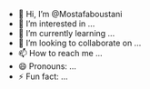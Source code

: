 - 👋 Hi, I’m @Mostafaboustani
- 👀 I’m interested in ...
- 🌱 I’m currently learning ...
- 💞️ I’m looking to collaborate on ...
- 📫 How to reach me ...
- 😄 Pronouns: ...
- ⚡ Fun fact: ...

<!---
Mostafaboustani/Mostafaboustani is a ✨ special ✨ repository because its `README.md` (this file) appears on your GitHub profile.
You can click the Preview link to take a look at your changes.
--->
